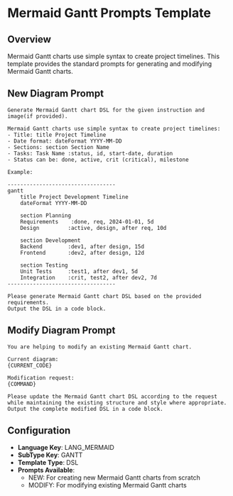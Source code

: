 # Mermaid Gantt Prompts Template

## Overview
Mermaid Gantt charts use simple syntax to create project timelines. This template provides the standard prompts for generating and modifying Mermaid Gantt charts.

## New Diagram Prompt

```
Generate Mermaid Gantt chart DSL for the given instruction and image(if provided).

Mermaid Gantt charts use simple syntax to create project timelines:
- Title: title Project Timeline
- Date format: dateFormat YYYY-MM-DD
- Sections: section Section Name
- Tasks: Task Name :status, id, start-date, duration
- Status can be: done, active, crit (critical), milestone

Example:

----------------------------------
gantt
    title Project Development Timeline
    dateFormat YYYY-MM-DD
    
    section Planning
    Requirements    :done, req, 2024-01-01, 5d
    Design         :active, design, after req, 10d
    
    section Development
    Backend        :dev1, after design, 15d
    Frontend       :dev2, after design, 12d
    
    section Testing
    Unit Tests     :test1, after dev1, 5d
    Integration    :crit, test2, after dev2, 7d
----------------------------------

Please generate Mermaid Gantt chart DSL based on the provided requirements.
Output the DSL in a code block.
```

## Modify Diagram Prompt

```
You are helping to modify an existing Mermaid Gantt chart.

Current diagram:
{CURRENT_CODE}

Modification request:
{COMMAND}

Please update the Mermaid Gantt chart DSL according to the request while maintaining the existing structure and style where appropriate.
Output the complete modified DSL in a code block.
```

## Configuration

- **Language Key**: LANG_MERMAID
- **SubType Key**: GANTT
- **Template Type**: DSL
- **Prompts Available**:
  - NEW: For creating new Mermaid Gantt charts from scratch
  - MODIFY: For modifying existing Mermaid Gantt charts